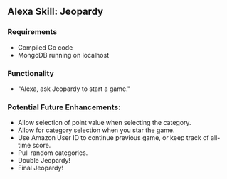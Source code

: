 ## Alexa Skill: Jeopardy

### Requirements
* Compiled Go code
* MongoDB running on localhost

### Functionality
* "Alexa, ask Jeopardy to start a game."

### Potential Future Enhancements:
* Allow selection of point value when selecting the category.
* Allow for category selection when you star the game.
* Use Amazon User ID to continue previous game, or keep track of all-time score.
* Pull random categories.
* Double Jeopardy!
* Final Jeopardy!
